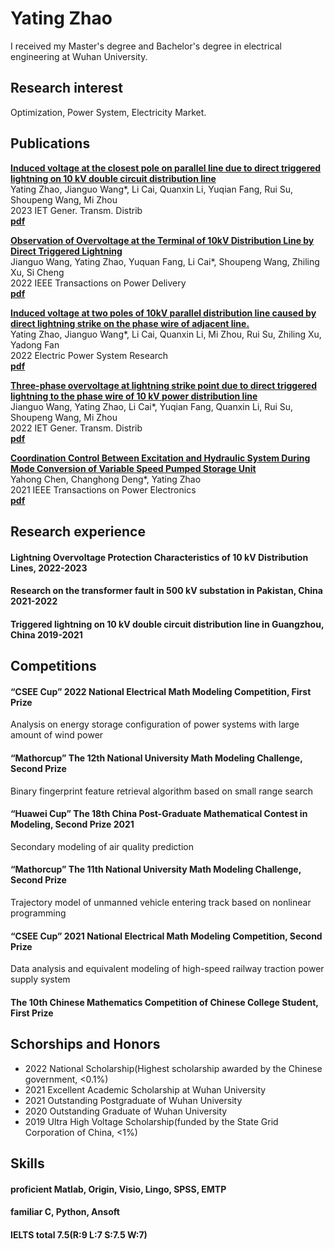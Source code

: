 # Yating Zhao  
I received my Master's degree and Bachelor's degree in electrical engineering at Wuhan University.  
## Research interest
Optimization, Power System, Electricity Market.

## Publications
**[Induced voltage at the closest pole on parallel line due to direct triggered lightning on 10 kV double circuit distribution line](https://ietresearch.onlinelibrary.wiley.com/doi/full/10.1049/gtd2.12706)**  
Yating Zhao, Jianguo Wang*, Li Cai, Quanxin Li, Yuqian Fang, Rui Su, Shoupeng Wang, Mi Zhou  
2023 IET Gener. Transm. Distrib  
**[pdf](./Induced%20voltage%20at%20the%20closest%20pole%20on%20parallel%20line%20due%20to%20direct%20triggered%20lightning%20on%2010%20kV%20double%20circuit%20distribution%20line.pdf)**

**[Observation of Overvoltage at the Terminal of 10kV Distribution Line by Direct Triggered Lightning](https://ieeexplore.ieee.org/document/9627792)**  
Jianguo Wang, Yating Zhao, Yuquan Fang, Li Cai*, Shoupeng Wang, Zhiling Xu, Si Cheng  
2022 IEEE Transactions on Power Delivery  
**[pdf](/Observation%20of%20Overvoltage%20at%20the%20Terminal%20of%2010%20kV%20Distribution%20Line%20by%20Direct%20Triggered%20Lightning.pdf)**

**[Induced voltage at two poles of 10kV parallel distribution line caused by direct lightning strike on the phase wire of adjacent line.](https://www.sciencedirect.com/science/article/abs/pii/S0378779622004242)**  
Yating Zhao, Jianguo Wang*, Li Cai, Quanxin Li, Mi Zhou, Rui Su, Zhiling Xu, Yadong Fan  
2022 Electric Power System Research  
**[pdf](/Induced%20voltage%20at%20two%20poles%20of%2010kV%20parallel%20distribution%20line%20caused%20by%20direct%20lightning%20strike%20on%20the%20phase%20wire%20of%20adjacent%20line.pdf)**

**[Three-phase overvoltage at lightning strike point due to direct triggered lightning to the phase wire of 10 kV power distribution line](https://ietresearch.onlinelibrary.wiley.com/doi/full/10.1049/gtd2.12432)**  
Jianguo Wang, Yating Zhao, Li Cai*, Yuqian Fang, Quanxin Li, Rui Su, Shoupeng Wang, Mi Zhou  
2022 IET Gener. Transm. Distrib  
**[pdf](/Three-phase%20overvoltage%20at%20lightning%20strike%20point%20due%20to%20direct%20triggered%20lightning%20to%20the%20phase%20wire%20of%2010%20kV%20power%20distribution%20line.pdf)**

**[Coordination Control Between Excitation and Hydraulic System During Mode Conversion of Variable Speed Pumped Storage Unit](https://ieeexplore.ieee.org/document/9361129)**  
Yahong Chen, Changhong Deng*, Yating Zhao  
2021 IEEE Transactions on Power Electronics  
**[pdf](/Coordination%20Control%20Between%20Excitation%20and_Hydraulic_System_During_Mode_Conversion_of_Variable_Speed_Pumped_Storage_Unit.pdf)**

## Research experience
#### Lightning Overvoltage Protection Characteristics of 10 kV Distribution Lines, 2022-2023
#### Research on the transformer fault in 500 kV substation in Pakistan, China	2021-2022
#### Triggered lightning on 10 kV double circuit distribution line in Guangzhou, China	2019-2021  


## Competitions
#### “CSEE Cup” 2022 National Electrical Math Modeling Competition, First Prize  
Analysis on energy storage configuration of power systems with large amount of wind power
#### “Mathorcup” The 12th National University Math Modeling Challenge, Second Prize
Binary fingerprint feature retrieval algorithm based on small range search
#### “Huawei Cup” The 18th China Post-Graduate Mathematical Contest in Modeling, Second Prize	2021
Secondary modeling of air quality prediction
#### “Mathorcup” The 11th National University Math Modeling Challenge, Second Prize
Trajectory model of unmanned vehicle entering track based on nonlinear programming
#### “CSEE Cup” 2021 National Electrical Math Modeling Competition, Second Prize
Data analysis and equivalent modeling of high-speed railway traction power supply system
#### The 10th Chinese Mathematics Competition of Chinese College Student, First Prize 

## Schorships and Honors
- 2022 National Scholarship(Highest scholarship awarded by the Chinese government, <0.1%)  
- 2021 Excellent Academic Scholarship at Wuhan University
- 2021 Outstanding Postgraduate of Wuhan University
- 2020 Outstanding Graduate of Wuhan University 
- 2019 Ultra High Voltage Scholarship(funded by the State Grid Corporation of China, <1%)

## Skills 
#### proficient Matlab, Origin, Visio, Lingo, SPSS, EMTP  
#### familiar C, Python, Ansoft  
#### IELTS total 7.5(R:9 L:7 S:7.5 W:7)





